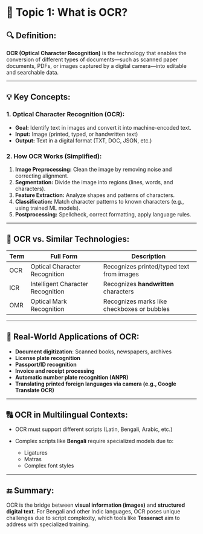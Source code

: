 # 📘 Topic 1: What is OCR?

## 🔍 Definition:

**OCR (Optical Character Recognition)** is the technology that enables the conversion of different types of documents—such as scanned paper documents, PDFs, or images captured by a digital camera—into editable and searchable data.

---

## 💡 Key Concepts:

### 1. **Optical Character Recognition (OCR):**

* **Goal:** Identify text in images and convert it into machine-encoded text.
* **Input:** Image (printed, typed, or handwritten text)
* **Output:** Text in a digital format (TXT, DOC, JSON, etc.)

### 2. **How OCR Works (Simplified):**

1. **Image Preprocessing:** Clean the image by removing noise and correcting alignment.
2. **Segmentation:** Divide the image into regions (lines, words, and characters).
3. **Feature Extraction:** Analyze shapes and patterns of characters.
4. **Classification:** Match character patterns to known characters (e.g., using trained ML models).
5. **Postprocessing:** Spellcheck, correct formatting, apply language rules.

---

## 🧠 OCR vs. Similar Technologies:

| Term | Full Form                         | Description                                 |
| ---- | --------------------------------- | ------------------------------------------- |
| OCR  | Optical Character Recognition     | Recognizes printed/typed text from images   |
| ICR  | Intelligent Character Recognition | Recognizes **handwritten** characters       |
| OMR  | Optical Mark Recognition          | Recognizes marks like checkboxes or bubbles |

---

## 📌 Real-World Applications of OCR:

* **Document digitization**: Scanned books, newspapers, archives
* **License plate recognition**
* **Passport/ID recognition**
* **Invoice and receipt processing**
* **Automatic number plate recognition (ANPR)**
* **Translating printed foreign languages via camera (e.g., Google Translate OCR)**

---

## 🔠 OCR in Multilingual Contexts:

* OCR must support different scripts (Latin, Bengali, Arabic, etc.)
* Complex scripts like **Bengali** require specialized models due to:

  * Ligatures
  * Matras
  * Complex font styles

---

## 🔚 Summary:

OCR is the bridge between **visual information (images)** and **structured digital text**. For Bengali and other Indic languages, OCR poses unique challenges due to script complexity, which tools like **Tesseract** aim to address with specialized training.
